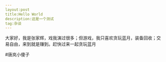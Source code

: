 ```yaml
---
layout:post
title:Hello World
description:这是一个测试
tag:杂谈
---
```


大家好，我是张家辉，戏我演过很多；但游戏，我只喜欢贪玩蓝月，装备回收；交易自由，来到就是赚到。赶快过来一起贪玩蓝月

#唐岚小傻子